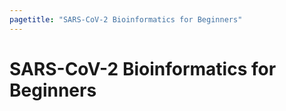 ```yaml
---
pagetitle: "SARS-CoV-2 Bioinformatics for Beginners"
---
```


# SARS-CoV-2 Bioinformatics for Beginners

